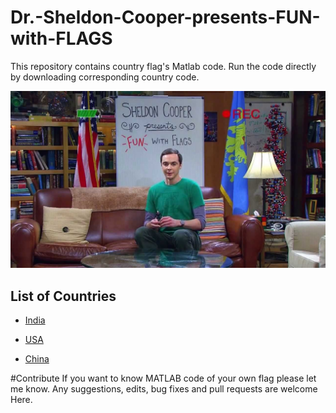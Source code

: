 # Dr.-Sheldon-Cooper-presents-FUN-with-FLAGS
This repository contains country flag's Matlab code. Run the code directly by downloading corresponding country code.


![FUN with FLAGS](sheldon.jpg)


## List of Countries
   - [India](india.m)
   
   - [USA](usa.m)
   
   - [China](china.m)


#Contribute
If you want to know MATLAB code of your own flag please let me know. Any suggestions, edits, bug fixes and pull requests are welcome Here.
